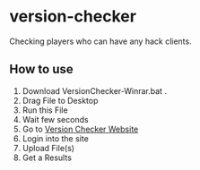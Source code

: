 # version-checker
Checking players who can have any hack clients.

## How to use

1. Download VersionChecker-Winrar.bat .
2. Drag File to Desktop
3. Run this File
4. Wait few seconds
5. Go to [Version Checker Website](https://sprawdzwersje.000webhostapp.com/)
6. Login into the site
7. Upload File(s) 
8. Get a Results
